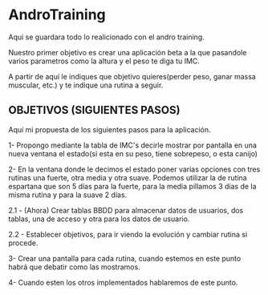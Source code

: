 # AndroTraining

Aqui se guardara todo lo realicionado con el andro training.

Nuestro primer objetivo es crear una aplicación beta a la que pasandole varios parametros como la altura y el peso te diga tu IMC.

A partir de aquí le indiques que objetivo quieres(perder peso, ganar massa muscular, etc.) y te indique una rutina a seguir.

OBJETIVOS (SIGUIENTES PASOS)
-----------------------------------------------------------------
Aquí mi propuesta de los siguientes pasos para la aplicación.

1- Propongo mediante la tabla de IMC's decirle mostrar por pantalla en una nueva ventana el estado(si esta en su peso, 
tiene sobrepeso, o esta canijo)

2- En la ventana donde le decimos el estado poner varias opciones con tres rutinas una fuerte, otra media y otra suave. 
Podemos utilizar la de rutina espartana que son 5 días para la fuerte, para la media pillamos 3 días de la misma rutina
y para la suave 2 días.

2.1 - (Ahora) Crear tablas BBDD para almacenar datos de usuarios, dos tablas, una de acceso y otra para los datos de usuario.

2.2 - Establecer objetivos, para ir viendo la evolución y cambiar rutina si procede.

3- Crear una pantalla para cada rutina, cuando estemos en este punto habrá que debatir como las mostramos.

4- Cuando esten los otros implementados hablaremos de este punto.
